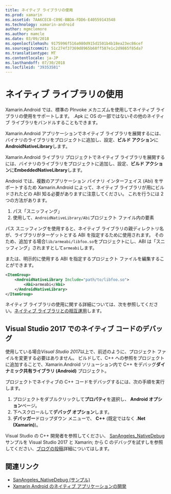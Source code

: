 ```yaml
---
title: ネイティブ ライブラリの使用
ms.prod: xamarin
ms.assetid: 7AA6CEC8-C09E-BBDA-FDD6-E40559143548
ms.technology: xamarin-android
author: mgmclemore
ms.author: mamcle
ms.date: 03/09/2018
ms.openlocfilehash: 9175996f516a980d915d1501b4b18ea23ec86cef
ms.sourcegitcommit: 51c274f37369d8965b68ff587e1c2d9865f85da7
ms.translationtype: MT
ms.contentlocale: ja-JP
ms.lasthandoff: 07/30/2018
ms.locfileid: "39353581"
---
```

# <a name="using-native-libraries"></a>ネイティブ ライブラリの使用

Xamarin.Android では、標準の PInvoke メカニズムを使用してネイティブ ライブラリの使用をサポートします。 .Apk に OS の一部ではないその他のネイティブ ライブラリをバンドルすることもできます。

Xamarin.Android アプリケーションでネイティブ ライブラリを展開するには、バイナリのライブラリをプロジェクトに追加し、設定、**ビルド アクション**に**AndroidNativeLibrary**します。

Xamarin.Android ライブラリ プロジェクトでネイティブ ライブラリを展開するには、バイナリのライブラリをプロジェクトに追加し、設定、**ビルド アクション**に**EmbeddedNativeLibrary**します。

Android では、複数のアプリケーション バイナリ インターフェイス (Abi) をサポートするため Xamarin.Android によって、ネイティブ ライブラリが用にビルドされたどの ABI 知る必要がありますに注意してください。
これを行うには 2 つの方法があります。

1.  パス「スニッフィング」
1.  使用して、`AndroidNativeLibrary/Abi`プロジェクト ファイル内の要素


パス スニッフィングを使用すると、ネイティブ ライブラリの親ディレクトリ名が、ライブラリがターゲットとする ABI を指定するために使用されます。 そのため、追加する場合`lib/armeabi/libfoo.so`をプロジェクトにし、ABI は「スニッフィング」されますとして`armeabi`します。

または、明示的に使用する ABI を指定するプロジェクト ファイルを編集することができます。

```xml
<ItemGroup>
    <AndroidNativeLibrary Include="path/to/libfoo.so">
        <Abi>armeabi</Abi>
    </AndroidNativeLibrary>
</ItemGroup>
```

ネイティブ ライブラリの使用に関する詳細については、次を参照してください。[ネイティブ ライブラリとの相互運用](http://www.mono-project.com/docs/advanced/pinvoke/)します。

## <a name="debugging-native-code-with-visual-studio-2017"></a>Visual Studio 2017 でのネイティブ コードのデバッグ

使用している場合*Visual Studio 2017*以上で、前述のように、プロジェクト ファイルを変更する必要はありません。
ビルドして、C++ への参照をプロジェクトに追加することで、Xamarin.Android ソリューション内で C++ をデバッグ**ダイナミック共有ライブラリ (Android)** プロジェクト。 

プロジェクトでネイティブの C++ コードをデバッグするには、次の手順を実行します。

1. プロジェクトをダブルクリックして**プロパティ**を選択し、 **Android オプション**ページ。
2. 下へスクロールして**デバッグ オプション**します。
3. **デバッガー**ドロップダウン メニューで、 **C++** (既定ではなく **.Net (Xamarin)**)。

Visual Studio の C++ 開発者を参照してください、 [SanAngeles_NativeDebug](https://developer.xamarin.com/samples/monodroid/SanAngeles_NDK/)サンプルを Visual Studio 2017 と Xamarin; から C のデバッグを試すしを参照してください、[ブログの投稿](https://blog.xamarin.com/build-and-debug-c-libraries-in-xamarin-android-apps-with-visual-studio-2015/)詳細についてはします。



## <a name="related-links"></a>関連リンク

- [SanAngeles_NativeDebug (サンプル)](https://developer.xamarin.com/samples/monodroid/SanAngeles_NDK/)
- [Xamarin Android のネイティブ アプリケーションの開発](https://blogs.msdn.microsoft.com/vcblog/2015/02/23/developing-xamarin-android-native-applications/)
